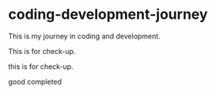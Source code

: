 # coding-development-journey
This is my journey in coding and development.

This is for check-up.

this is for check-up.

good completed
